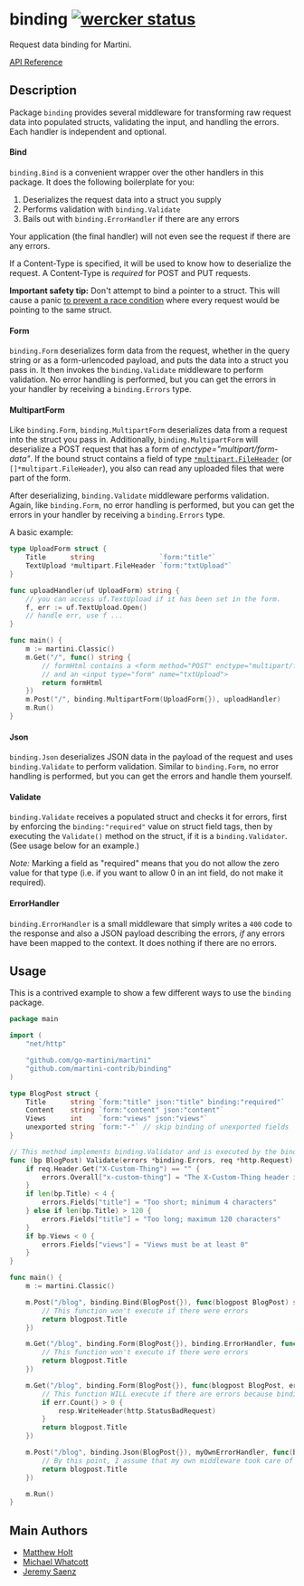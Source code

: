 # binding [![wercker status](https://app.wercker.com/status/f00480949f8a4e4130557f802c5b5b6b "wercker status")](https://app.wercker.com/project/bykey/f00480949f8a4e4130557f802c5b5b6b)

Request data binding for Martini.

[API Reference](http://godoc.org/github.com/martini-contrib/binding)



## Description

Package `binding` provides several middleware for transforming raw request data into populated structs, validating the input, and handling the errors. Each handler is independent and optional.



#### Bind

`binding.Bind` is a convenient wrapper over the other handlers in this package. It does the following boilerplate for you:

1. Deserializes the request data into a struct you supply
2. Performs validation with `binding.Validate`
3. Bails out with `binding.ErrorHandler` if there are any errors

Your application (the final handler) will not even see the request if there are any errors.

If a Content-Type is specified, it will be used to know how to deserialize the request. A Content-Type is *required* for POST and PUT requests.

**Important safety tip:** Don't attempt to bind a pointer to a struct. This will cause a panic [to prevent a race condition](https://github.com/codegangsta/martini-contrib/pull/34#issuecomment-29683659) where every request would be pointing to the same struct.



#### Form

`binding.Form` deserializes form data from the request, whether in the query string or as a form-urlencoded payload, and puts the data into a struct you pass in. It then invokes the `binding.Validate` middleware to perform validation. No error handling is performed, but you can get the errors in your handler by receiving a `binding.Errors` type.



#### MultipartForm

Like `binding.Form`, `binding.MultipartForm` deserializes data from a request into the struct you pass in. Additionally, `binding.MultipartForm` will deserialize a POST request that has a form of *enctype="multipart/form-data"*. If the bound struct contains a field of type [`*multipart.FileHeader`](http://golang.org/pkg/mime/multipart/#FileHeader) (or `[]*multipart.FileHeader`), you also can read any uploaded files that were part of the form.

After deserializing, `binding.Validate` middleware performs validation. Again, like `binding.Form`, no error handling is performed, but you can get the errors in your handler by receiving a `binding.Errors` type.

A basic example:

```go
type UploadForm struct {
	Title      string                `form:"title"`
	TextUpload *multipart.FileHeader `form:"txtUpload"`
}

func uploadHandler(uf UploadForm) string {
	// you can access uf.TextUpload if it has been set in the form.
	f, err := uf.TextUpload.Open()
	// handle err, use f ...
}

func main() {
	m := martini.Classic()
	m.Get("/", func() string {
		// formHtml contains a <form method="POST" enctype="multipart/form-data">
		// and an <input type="form" name="txtUpload">
		return formHtml  
	})
	m.Post("/", binding.MultipartForm(UploadForm{}), uploadHandler)
	m.Run()
}
```


#### Json

`binding.Json` deserializes JSON data in the payload of the request and uses `binding.Validate` to perform validation. Similar to `binding.Form`, no error handling is performed, but you can get the errors and handle them yourself.




#### Validate

`binding.Validate` receives a populated struct and checks it for errors, first by enforcing the `binding:"required"` value on struct field tags, then by executing the `Validate()` method on the struct, if it is a `binding.Validator`. (See usage below for an example.)

*Note:* Marking a field as "required" means that you do not allow the zero value for that type (i.e. if you want to allow 0 in an int field, do not make it required).



#### ErrorHandler

`binding.ErrorHandler` is a small middleware that simply writes a `400` code to the response and also a JSON payload describing the errors, *if* any errors have been mapped to the context. It does nothing if there are no errors.




## Usage

This is a contrived example to show a few different ways to use the `binding` package.

```go
package main

import (
	"net/http"

	"github.com/go-martini/martini"
	"github.com/martini-contrib/binding"
)

type BlogPost struct {
	Title      string `form:"title" json:"title" binding:"required"`
	Content    string `form:"content" json:"content"`
	Views      int    `form:"views" json:"views"`
	unexported string `form:"-"` // skip binding of unexported fields
}

// This method implements binding.Validator and is executed by the binding.Validate middleware
func (bp BlogPost) Validate(errors *binding.Errors, req *http.Request) {
	if req.Header.Get("X-Custom-Thing") == "" {
		errors.Overall["x-custom-thing"] = "The X-Custom-Thing header is required"
	}
	if len(bp.Title) < 4 {
		errors.Fields["title"] = "Too short; minimum 4 characters"
	} else if len(bp.Title) > 120 {
		errors.Fields["title"] = "Too long; maximum 120 characters"
	}
	if bp.Views < 0 {
		errors.Fields["views"] = "Views must be at least 0"
	}
}

func main() {
	m := martini.Classic()

	m.Post("/blog", binding.Bind(BlogPost{}), func(blogpost BlogPost) string {
		// This function won't execute if there were errors
		return blogpost.Title
	})

	m.Get("/blog", binding.Form(BlogPost{}), binding.ErrorHandler, func(blogpost BlogPost) string {
		// This function won't execute if there were errors
		return blogpost.Title
	})

	m.Get("/blog", binding.Form(BlogPost{}), func(blogpost BlogPost, err binding.Errors, resp http.ResponseWriter) string {
		// This function WILL execute if there are errors because binding.Form doesn't handle errors
		if err.Count() > 0 {
			resp.WriteHeader(http.StatusBadRequest)
		}
		return blogpost.Title
	})

	m.Post("/blog", binding.Json(BlogPost{}), myOwnErrorHandler, func(blogpost BlogPost) string {
		// By this point, I assume that my own middleware took care of any errors
		return blogpost.Title
	})

	m.Run()
}
```

## Main Authors
* [Matthew Holt](https://github.com/mholt)
* [Michael Whatcott](https://github.com/mdwhatcott)
* [Jeremy Saenz](https://github.com/codegangsta)
